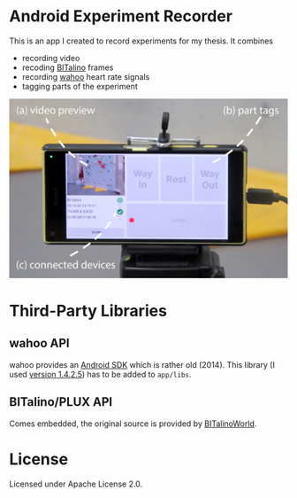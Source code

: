 Android Experiment Recorder
===========================

This is an app I created to record experiments for my thesis. It combines

* recording video
* recoding [BITalino](https://bitalino.com/en/) frames
* recording [wahoo](https://de-eu.wahoofitness.com/) heart rate signals
* tagging parts of the experiment

![Screen Shot](https://github.com/schulzp/uni-android-bitalino-experiment-recorder/raw/gh-pages/images/android-app-photo.jpg)

# Third-Party Libraries

## wahoo API

wahoo provides an [Android SDK](http://api.wahoofitness.com/android/api/) which is rather old (2014).
This library (I used [version 1.4.2.5](http://api.wahoofitness.com/android/api/1.4.2.5/)) has to be added to `app/libs`.

## BITalino/PLUX API

Comes embedded, the original source is provided by [BITalinoWorld](https://github.com/BITalinoWorld/revolution-android-api).

# License

Licensed under Apache License 2.0.
